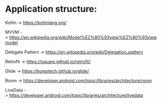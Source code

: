 # Application structure:

Kotlin -> https://kotlinlang.org/

MVVM -> https://en.wikipedia.org/wiki/Model%E2%80%93view%E2%80%93viewmodel

Delegate Pattern -> https://en.wikipedia.org/wiki/Delegation_pattern

Retrofit -> https://square.github.io/retrofit/

Glide -> https://bumptech.github.io/glide/

Room -> https://developer.android.com/topic/libraries/architecture/room

LiveData -> https://developer.android.com/topic/libraries/architecture/livedata
